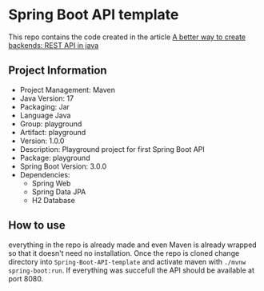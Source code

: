 # Spring Boot API template

This repo contains the code created in the article <a href="https://boccarusso.com/post/a-better-way-to-create-backends-rest-api-in-java">A better way to create backends: REST API in java</a>

## Project Information

- Project Management: Maven
- Java Version: 17
- Packaging: Jar
- Language Java
- Group: playground
- Artifact: playground
- Version: 1.0.0
- Description: Playground project for first Spring Boot API
- Package: playground
- Spring Boot Version: 3.0.0
- Dependencies:
    - Spring Web
    - Spring Data JPA
    - H2 Database

## How to use

everything in the repo is already made and even Maven is already wrapped so that it doesn't need no installation.
Once the repo is cloned change directory into `Spring-Boot-API-template` and activate maven with `./mvnw spring-boot:run`.
If everything was succefull the API should be available at port 8080.
